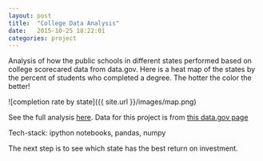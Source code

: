 ```yaml
---
layout: post
title:  "College Data Analysis"
date:   2015-10-25 18:22:01
categories: project
---
```

Analysis of how the public schools in different states performed based on college scorecared data from data.gov. Here is a heat map of the states by the percent of 
students who completed a degree. The hotter the color the better!

![completion rate by state]({{ site.url }}/images/map.png)

See the full analysis [here](https://github.com/sajafleming/CollegeScorecardAnalysis/blob/master/CollegeScorecardAnalysis.ipynb). Data for this project is from [this data.gov page](https://catalog.data.gov/dataset/college-scorecard)

Tech-stack: ipython notebooks, pandas, numpy

The next step is to see which state has the best return on investment.